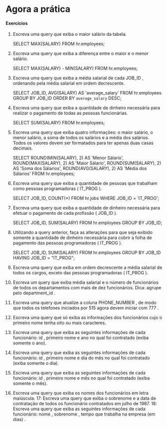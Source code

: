 # Agora a prática

#### Exercícios
1. Escreva uma query que exiba o maior salário da tabela.

    SELECT MAX(SALARY)
    FROM hr.employees;

2. Escreva uma query que exiba a diferença entre o maior e o menor salário.

    SELECT  MAX(SALARY) - MIN(SALARY)
    FROM hr.employees;

3. Escreva uma query que exiba a média salarial de cada JOB_ID , ordenando pela média salarial em ordem decrescente.

    SELECT  JOB_ID, AVG(SALARY) AS 'average_salary'
    FROM hr.employees
    GROUP BY JOB_ID
    ORDER BY `average_salary` DESC;

4. Escreva uma query que exiba a quantidade de dinheiro necessária para realizar o pagamento de todas as pessoas funcionárias.

    SELECT SUM(SALARY) FROM hr.employees;

5. Escreva uma query que exiba quatro informações: o maior salário, o menor salário, a soma de todos os salários e a média dos salários. Todos os valores devem ser formatados para ter apenas duas casas decimais.

    SELECT ROUND(MIN(SALARY), 2) AS 'Menor Sálario',
    ROUND(MAX(SALARY), 2) AS 'Maior Sálario',
    ROUND(SUM(SALARY), 2) AS 'Soma dos Sálarios',
    ROUND(AVG(SALARY), 2) AS 'Média dos Sálarios'
    FROM hr.employees;

6. Escreva uma query que exiba a quantidade de pessoas que trabalham como pessoas programadoras ( IT_PROG ).

    SELECT JOB_ID, COUNT(*) 
    FROM hr.jobs
    WHERE JOB_ID = 'IT_PROG';

7. Escreva uma query que exiba a quantidade de dinheiro necessária para efetuar o pagamento de cada profissão ( JOB_ID ).

    SELECT JOB_ID, SUM(SALARY)
    FROM hr.employees
    GROUP BY JOB_ID;

8. Utilizando a query anterior, faça as alterações para que seja exibido somente a quantidade de dinheiro necessária para cobrir a folha de pagamento das pessoas programadoras ( IT_PROG ).

    SELECT JOB_ID, SUM(SALARY)
    FROM hr.employees
    GROUP BY JOB_ID
    HAVING JOB_ID = "IT_PROG";

9. Escreva uma query que exiba em ordem decrescente a média salarial de todos os cargos, exceto das pessoas programadoras ( IT_PROG ).
10. Escreva um query que exiba média salarial e o número de funcionários de todos os departamentos com mais de dez funcionários. Dica: agrupe pelo department_id .
11. Escreva uma query que atualize a coluna PHONE_NUMBER , de modo que todos os telefones iniciados por 515 agora devem iniciar com 777 .
12. Escreva uma query que só exiba as informações dos funcionários cujo o primeiro nome tenha oito ou mais caracteres.
13. Escreva uma query que exiba as seguintes informações de cada funcionário: id , primeiro nome e ano no qual foi contratado (exiba somente o ano).
14. Escreva uma query que exiba as seguintes informações de cada funcionário: id , primeiro nome e dia do mês no qual foi contratado (exiba somente o dia).
15. Escreva uma query que exiba as seguintes informações de cada funcionário: id , primeiro nome e mês no qual foi contratado (exiba somente o mês).
16. Escreva uma query que exiba os nomes dos funcionários em letra maiúscula.
17: Escreva uma query que exiba o sobrenome e a data de contratação de todos os funcionário contratados em julho de 1987.
18: Escreva uma query que exiba as seguintes informações de cada funcionário: nome , sobrenome , tempo que trabalha na empresa (em dias) .
